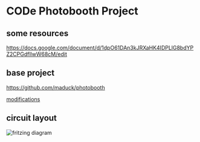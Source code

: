 CODe Photobooth Project
=======================

some resources
--------------

https://docs.google.com/document/d/1dpO61DAn3kJRXaHK4IDPLlG8bdYPZ2CPGdfllwW68cM/edit

base project
------------
https://github.com/maduck/photobooth

[modifications](MODIFICATIONS.md)

circuit layout
--------------
![fritzing diagram](https://i.imgur.com/k6NtYLG.png "yeah")
